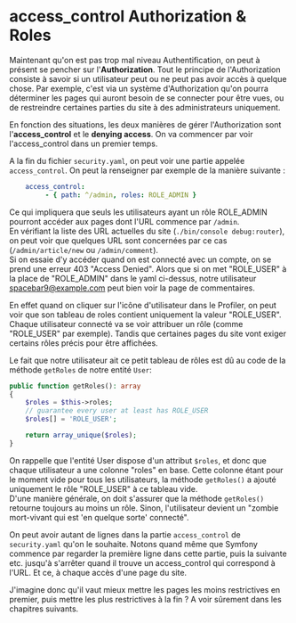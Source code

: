 # access_control Authorization & Roles

Maintenant qu'on est pas trop mal niveau Authentification, on peut à présent se 
pencher sur l'**Authorization**. Tout le principe de l'Authorization consiste à 
savoir si un utilisateur peut ou ne peut pas avoir accès à quelque chose.
Par exemple, c'est via un système d'Authorization qu'on pourra déterminer les pages
qui auront besoin de se connecter pour être vues, ou de restreindre certaines parties
du site à des administrateurs uniquement.  

En fonction des situations, les deux manières de gérer l'Authorization sont
l'**access_control** et le **denying access**. On va commencer par voir 
l'access_control dans un premier temps.  

A la fin du fichier `security.yaml`, on peut voir une partie appelée
`access_control`. On peut la renseigner par exemple de la manière suivante :
```yaml
    access_control:
         - { path: ^/admin, roles: ROLE_ADMIN }
```
Ce qui impliquera que seuls les utilisateurs ayant un rôle ROLE_ADMIN pourront
accéder aux pages dont l'URL commence par `/admin`.  
En vérifiant la liste des URL actuelles du site (`./bin/console debug:router`),
on peut voir que quelques URL sont concernées par ce cas (`/admin/article/new` ou 
`/admin/comment`).  
Si on essaie d'y accéder quand on est connecté avec un compte, on se prend une 
erreur 403 "Access Denied". Alors que si on met "ROLE_USER" à la place de 
"ROLE_ADMIN" dans le yaml ci-dessus, notre utilisateur spacebar9@example.com
peut bien voir la page de commentaires.

En effet quand on cliquer sur l'icône d'utilisateur dans le Profiler, on peut
voir que son tableau de roles contient uniquement la valeur "ROLE_USER".  
Chaque utilisateur connecté va se voir attribuer un rôle (comme "ROLE_USER" par 
exemple). Tandis que certaines pages du site vont exiger certains rôles précis
pour être affichées.  

Le fait que notre utilisateur ait ce petit tableau de rôles est dû au code de 
la méthode `getRoles` de notre entité `User`:
```PHP
public function getRoles(): array
{
    $roles = $this->roles;
    // guarantee every user at least has ROLE_USER
    $roles[] = 'ROLE_USER';

    return array_unique($roles);
}
```

On rappelle que l'entité User dispose d'un attribut `$roles`, et donc que chaque
utilisateur a une colonne "roles" en base. Cette colonne étant pour le moment vide
pour tous les utilisateurs, la méthode `getRoles()` a ajouté uniquement le rôle
"ROLE_USER" à ce tableau vide.  
D'une manière générale, on doit s'assurer que la méthode `getRoles()`
retourne toujours au moins un rôle. Sinon, l'utilisateur devient un "zombie 
mort-vivant qui est 'en quelque sorte' connecté".  

On peut avoir autant de lignes dans la partie `access_control` de `security.yaml`
qu'on le souhaite. Notons quand même que Symfony commence par regarder la première
ligne dans cette partie, puis la suivante etc. jusqu'à s'arrêter quand il trouve un
access_control qui correspond à l'URL. Et ce, à chaque accès d'une page du site.  

J'imagine donc qu'il vaut mieux mettre les pages les moins restrictives en premier,
puis mettre les plus restrictives à la fin ? A voir sûrement dans les chapitres
suivants.




